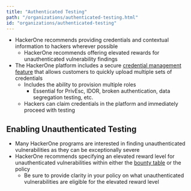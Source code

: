 ```yaml
---
title: "Authenticated Testing"
path: "/organizations/authenticated-testing.html"
id: "organizations/authenticated-testing"
---
```


* HackerOne recommends providing credentials and contextual information to hackers wherever possible
    * HackerOne recommends offering elevated rewards for unauthenticated vulnerability findings
* The HackerOne platform includes a secure [credential management feature](https://docs.hackerone.com/organizations/credential-management.html) that allows customers to quickly upload multiple sets of credentials
    * Includes the ability to provision multiple roles
        * Essential for PrivEsc, IDOR, broken authentication, data segregation testing, etc.
    * Hackers can claim credentials in the platform and immediately proceed with testing

## Enabling Unauthenticated Testing

* Many HackerOne programs are interested in finding unauthenticated vulnerabilities as they can be exceptionally severe
* HackerOne recommends specifying an elevated reward level for unauthenticated vulnerabilities within either the [bounty table](https://docs.hackerone.com/organizations/importance-of-bounty-tables.html) or the policy
    * Be sure to provide clarity in your policy on what unauthenticated vulnerabilities are eligible for the elevated reward level
